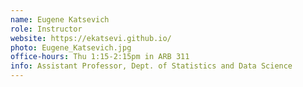 ```yaml
---
name: Eugene Katsevich
role: Instructor
website: https://ekatsevi.github.io/
photo: Eugene_Katsevich.jpg
office-hours: Thu 1:15-2:15pm in ARB 311
info: Assistant Professor, Dept. of Statistics and Data Science
---
```

